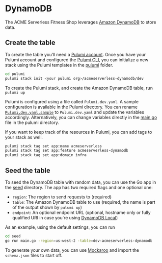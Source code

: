 # DynamoDB

The ACME Serverless Fitness Shop leverages [Amazon DynamoDB](https://aws.amazon.com/dynamodb/) to store data.

## Create the table

To create the table you'll need a [Pulumi account](https://app.pulumi.com/signup). Once you have your Pulumi account and configured the [Pulumi CLI](https://www.pulumi.com/docs/get-started/aws/install-pulumi/), you can initialize a new stack using the Pulumi templates in the [pulumi](./pulumi) folder.

```bash
cd pulumi
pulumi stack init <your pulumi org>/acmeserverless-dynamodb/dev
```

To create the Pulumi stack, and create the Amazon DynamoDB table, run `pulumi up`

Pulumi is configured using a file called `Pulumi.dev.yaml`. A sample configuration is available in the Pulumi directory. You can rename [`Pulumi.dev.yaml.sample`](./pulumi/Pulumi.dev.yaml.sample) to `Pulumi.dev.yaml` and update the variables accordingly. Alternatively, you can change variables directly in the [main.go](./pulumi/main.go) file in the pulumi directory.

If you want to keep track of the resources in Pulumi, you can add tags to your stack as well.

```bash
pulumi stack tag set app:name acmeserverless
pulumi stack tag set app:feature acmeserverless-dynamodb
pulumi stack tag set app:domain infra
```

## Seed the table

To seed the DynamoDB table with random data, you can use the Go app in the [seed](./seed) directory. The app has two required flags and one optional one:

* `region`: The region to send requests to (required)
* `table`: The Amazon DynamoDB table to use (required, the name is part of the output shown by `pulumi up`)
* `endpoint`: An optional endpoint URL (optional, hostname only or fully qualified URI in case you're using [DynamoDB Local](https://docs.aws.amazon.com/amazondynamodb/latest/developerguide/DynamoDBLocal.html))

As an example, using the default settings, you can run

```bash
cd seed
go run main.go -region=us-west-2 -table=dev-acmeserverless-dynamodb
```

To generate your own data, you can use [Mockaroo](https://www.mockaroo.com/) and import the `schema.json` files to start off.

